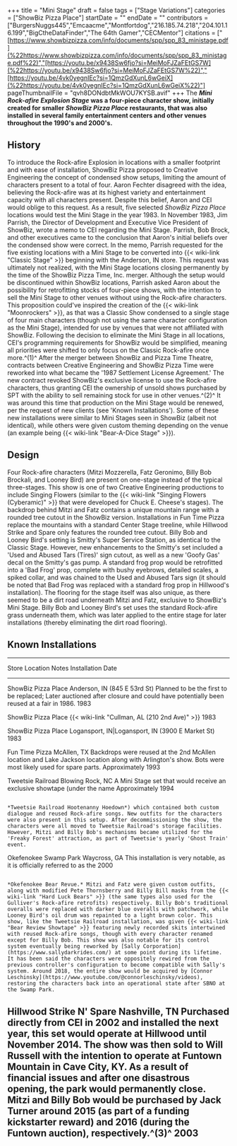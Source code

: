 +++
title = "Mini Stage"
draft = false
tags = ["Stage Variations"]
categories = ["ShowBiz Pizza Place"]
startDate = ""
endDate = ""
contributors = ["BurgersNuggs445","Emcaacme","Montfortdog","216.185.74.218","204.101.16.199","BigCtheDataFinder","The 64th Gamer","CECMentor"]
citations = ["[https://www.showbizpizza.com/info/documents/spp/spp_83_ministage.pdf](%22https://www.showbizpizza.com/info/documents/spp/spp_83_ministage.pdf%22)","[https://youtu.be/x9438Sw6fjo?si=MeiMoFJZaFEtGS7W](%22https://youtu.be/x9438Sw6fjo?si=MeiMoFJZaFEtGS7W%22)","[https://youtu.be/4vk0yegnIEc?si=1QmzGdXunL6wGeiX](%22https://youtu.be/4vk0yegnIEc?si=1QmzGdXunL6wGeiX%22)"]
pageThumbnailFile = "qvh8DONdbtMkWOU7KYSB.avif"
+++
The ***Mini Rock-afire Explosion Stage* was a four-piece character show, initially created for smaller *ShowBiz Pizza Place* restaurants, that was also installed in several family entertainment centers and other venues throughout the 1990's and 2000's.**

## History

To introduce the Rock-afire Explosion in locations with a smaller footprint and with ease of installation, ShowBiz Pizza proposed to Creative Engineering the concept of condensed show setups, limiting the amount of characters present to a total of four. Aaron Fechter disagreed with the idea, believing the Rock-afire was at its highest variety and entertainment capacity with all characters present. Despite this belief, Aaron and CEI would oblige to this request. As a result, five selected *ShowBiz Pizza Place* locations would test the Mini Stage in the year 1983.
In November 1983, Jim Parrish, the Director of Development and Executive Vice President of ShowBiz, wrote a memo to CEI regarding the Mini Stage. Parrish, Bob Brock, and other executives came to the conclusion that Aaron's initial beliefs over the condensed show were correct. In the memo, Parrish requested for the five existing locations with a Mini Stage to be converted into {{< wiki-link "Classic Stage" >}} beginning with the Anderson, IN store. This request was ultimately not realized, with the Mini Stage locations closing permanently by the time of the ShowBiz Pizza Time, Inc. merger. Although the setup would be discontinued within ShowBiz locations, Parrish asked Aaron about the possibility for retrofitting stocks of four-piece shows, with the intention to sell the Mini Stage to other venues without using the Rock-afire characters. This proposition could've inspired the creation of the {{< wiki-link "Moonrockers" >}}, as that was a Classic Show condensed to a single stage of four main characters (though not using the same character configuration as the Mini Stage), intended for use by venues that were not affiliated with ShowBiz. Following the decision to eliminate the Mini Stage in all locations, CEI's programming requirements for ShowBiz would be simplified, meaning all priorities were shifted to only focus on the Classic Rock-afire once more.^(1)^
After the merger between ShowBiz and Pizza Time Theatre, contracts between Creative Engineering and ShowBiz Pizza Time were reworked into what became the '1987 Settlement License Agreement.' The new contract revoked ShowBiz's exclusive license to use the Rock-afire characters, thus granting CEI the ownership of unsold shows purchased by SPT with the ability to sell remaining stock for use in other venues.^(2)^ It was around this time that production on the Mini Stage would be renewed, per the request of new clients (see 'Known Installations'). Some of these new installations were similar to Mini Stages seen in ShowBiz (albeit not identical), while others were given custom theming depending on the venue (an example being {{< wiki-link "Bear-A-Dice Stage" >}}).

## Design

Four Rock-afire characters (Mitzi Mozzerella, Fatz Geronimo, Billy Bob Brockali, and Looney Bird) are present on one-stage instead of the typical three-stages. This show is one of two Creative Engineering productions to include Singing Flowers (similar to the {{< wiki-link "Singing Flowers (Cyberamic)" >}} that were developed for Chuck E. Cheese's stages). The backdrop behind Mitzi and Fatz contains a unique mountain range with a rounded tree cutout in the ShowBiz version. Installations in Fun Time Pizza replace the mountains with a standard Center Stage treeline, while Hillwood Strike and Spare only features the rounded tree cutout. Billy Bob and Looney Bird's setting is Smitty's Super Service Station, as identical to the Classic Stage. However, new enhancements to the Smitty's set included a 'Used and Abused Tars (Tires)' sign cutout, as well as a new 'Goofy Gas' decal on the Smitty's gas pump. A standard frog prop would be retrofitted into a 'Bad Frog' prop, complete with bushy eyebrows, detailed scales, a spiked collar, and was chained to the Used and Abused Tars sign (it should be noted that Bad Frog was replaced with a standard frog prop in Hillwood's installation). The flooring for the stage itself was also unique, as there seemed to be a dirt road underneath Mitzi and Fatz, exclusive to ShowBiz's Mini Stage. Billy Bob and Looney Bird's set uses the standard Rock-afire grass underneath them, which was later applied to the entire stage for later installations (thereby eliminating the dirt road flooring).

## Known Installations

  -------------------------------------------------------------------------------------------------------------------------------------------------------------------------------------------------------------------------------------------------------------------------------------------------------------------------------------------------------------------------------------------------------------------------------------------------------------------------------------------------------------------------------------------------------------------------------------------------------------------------------------------------------------------------------------------------------------------------------------------------------------------------------------------------------------------------------------------------------------------------------------------------------------------------------------------------------------------------------------------------------------------------------------------------------------------------------------------------------------------------------------------------------------------------------------------------------------------------------------------------------------------------------------------------------------------------
  Store                       Location                                            Notes                                                                                                                                                                                                                                                                                                                                                                                                                                                                                                                                                                                                                                                                                                                                                                                                                                                                                                                                                                                                                                                                                                                                                                                                                Installation Date
  --------------------------- --------------------------------------------------- -------------------------------------------------------------------------------------------------------------------------------------------------------------------------------------------------------------------------------------------------------------------------------------------------------------------------------------------------------------------------------------------------------------------------------------------------------------------------------------------------------------------------------------------------------------------------------------------------------------------------------------------------------------------------------------------------------------------------------------------------------------------------------------------------------------------------------------------------------------------------------------------------------------------------------------------------------------------------------------------------------------------------------------------------------------------------------------------------------------------------------------------------------------------------------------------------------------------- --------------------
  ShowBiz Pizza Place         Anderson, IN (845 E 53rd St)                        Planned to be the first to be replaced; Later auctioned after closure and could have potentially been reused at a fair in 1986.                                                                                                                                                                                                                                                                                                                                                                                                                                                                                                                                                                                                                                                                                                                                                                                                                                                                                                                                                                                                                                                                                      1983

  ShowBiz Pizza Place         {{< wiki-link "Cullman, AL (210 2nd Ave)" >}}                                                                                                                                                                                                                                                                                                                                                                                                                                                                                                                                                                                                                                                                                                                                                                                                                                                                                                                                                                                                                                                                                                                                                                                                                        1983

  ShowBiz Pizza Place         Logansport, IN|Logansport, IN (3900 E Market St)                                                                                                                                                                                                                                                                                                                                                                                                                                                                                                                                                                                                                                                                                                                                                                                                                                                                                                                                                                                                                                                                                                                                                                                                                        1983

  Fun Time Pizza              McAllen, TX                                         Backdrops were reused at the 2nd McAllen location and Lake Jackson location along with Arlington's show. Bots were most likely used for spare parts.                                                                                                                                                                                                                                                                                                                                                                                                                                                                                                                                                                                                                                                                                                                                                                                                                                                                                                                                                                                                                                                                Approximately 1993

  Tweetsie Railroad           Blowing Rock, NC                                    A Mini Stage set that would receive an exclusive showtape (under the name                                                                                                                                                                                                                                                                                                                                                                                                                                                                                                                                                                                                                                                                                                                                                                                                                                                                                                                                                                                                                                                                                                                                            Approximately 1994
                                                                                                                                                                                                                                                                                                                                                                                                                                                                                                                                                                                                                                                                                                                                                                                                                                                                                                                                                                                                                                                                                                                                                                                                                                                                                                       
                                                                                  *Tweetsie Railroad Hootenanny Hoedown*) which contained both custom dialogue and reused Rock-afire songs. New outfits for the characters were also present in this setup. After decommissioning the show, the characters were all moved to Tweetsie Railroad's storage facilities. However, Mitzi and Billy Bob's mechanisms became utilized for the 'Freaky Forest' attraction, as part of Tweetsie's yearly 'Ghost Train' event.                                                                                                                                                                                                                                                                                                                                                                                                                                                                                                                                                                                                                                                                                                                                                                            

  Okefenokee Swamp Park       Waycross, GA                                        This installation is very notable, as it is officially referred to as the                                                                                                                                                                                                                                                                                                                                                                                                                                                                                                                                                                                                                                                                                                                                                                                                                                                                                                                                                                                                                                                                                                                                            2000
                                                                                                                                                                                                                                                                                                                                                                                                                                                                                                                                                                                                                                                                                                                                                                                                                                                                                                                                                                                                                                                                                                                                                                                                                                                                                                       
                                                                                  *Okefenokee Bear Revue.* Mitzi and Fatz were given custom outfits, along with modified Pete Thornsberry and Billy Bill masks from the {{< wiki-link "Hard Luck Bears" >}} (the same types also used for the Gulliver's Rock-afire retrofits) respectively. Billy Bob's traditional overalls were replaced with darker blue overalls with patchwork, while Looney Bird's oil drum was repainted to a light brown color. This show, like the Tweetsie Railroad installation, was given {{< wiki-link "Bear Review Showtape" >}} featuring newly recorded skits intertwined with reused Rock-afire songs, though with every character renamed except for Billy Bob. This show was also notable for its control system eventually being reworked by [Sally Corporation](https://www.sallydarkrides.com/) at some point during its lifetime. It has been said the characters were oppositely rewired from the previous controller's configuration to become compatible with Sally's system. Around 2018, the entire show would be acquired by [Connor Leschinsky](https://www.youtube.com/@connorleschinsky/videos), restoring the characters back into an operational state after SBNO at the Swamp Park.   

  Hillwood Strike N' Spare   Nashville, TN                                       Purchased directly from CEI in 2002 and installed the next year, this set would operate at Hillwood until November 2014. The show was then sold to Will Russell with the intention to operate at Funtown Mountain in Cave City, KY. As a result of financial issues and after one disastrous opening, the park would permanently close. Mitzi and Billy Bob would be purchased by Jack Turner around 2015 (as part of a funding kickstarter reward) and 2016 (during the Funtown auction), respectively.^(3)^                                                                                                                                                                                                                                                                                                                                                                                                                                                                                                                                                                                                                                                                                                        2003
  -------------------------------------------------------------------------------------------------------------------------------------------------------------------------------------------------------------------------------------------------------------------------------------------------------------------------------------------------------------------------------------------------------------------------------------------------------------------------------------------------------------------------------------------------------------------------------------------------------------------------------------------------------------------------------------------------------------------------------------------------------------------------------------------------------------------------------------------------------------------------------------------------------------------------------------------------------------------------------------------------------------------------------------------------------------------------------------------------------------------------------------------------------------------------------------------------------------------------------------------------------------------------------------------------------------------------
